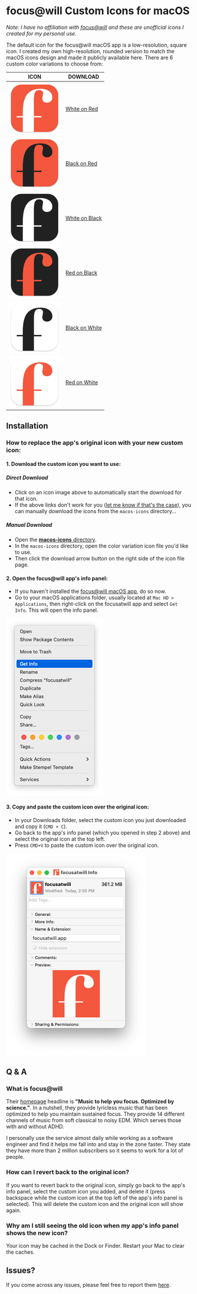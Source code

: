 # focus@will Custom Icons for macOS

_Note: I have no affiliation with [focus@will](https://www.focusatwill.com/) and these are unofficial icons I created for my personal use._

The default icon for the focus@will macOS app is a low-resolution, square icon. I created my own high-resolution, rounded version to match the macOS icons design and made it publicly available here. There are 6 custom color variations to choose from:

| ICON |  DOWNLOAD  |
| ----- |----|
| <a href="https://github.com/jacobcassidy/focusatwill-custom-icons/raw/main/macos-icons/white-on-red-icon.icns"><img src="https://github.com/jacobcassidy/focusatwill-custom-icons/blob/main/previews/white-on-red-preview.png?raw=true" alt="White on Red focus@will icon" width="140"></a> | <a href="https://github.com/jacobcassidy/focusatwill-custom-icons/raw/main/macos-icons/white-on-red-icon.icns">White on Red</a> |
| <a href="https://github.com/jacobcassidy/focusatwill-custom-icons/raw/main/macos-icons/black-on-red-icon.icns"><img src="https://github.com/jacobcassidy/focusatwill-custom-icons/blob/main/previews/black-on-red-preview.png?raw=true" alt="White on Red focus@will icon" width="140"></a> | <a href="https://github.com/jacobcassidy/focusatwill-custom-icons/raw/main/macos-icons/black-on-red-icon.icns">Black on Red</a> |
| <a href="https://github.com/jacobcassidy/focusatwill-custom-icons/raw/main/macos-icons/white-on-black-icon.icns"><img src="https://github.com/jacobcassidy/focusatwill-custom-icons/blob/main/previews/white-on-black-preview.png?raw=true" alt="White on Red focus@will icon" width="140"></a> | <a href="https://github.com/jacobcassidy/focusatwill-custom-icons/raw/main/macos-icons/white-on-black-icon.icns">White on Black</a> |
| <a href="https://github.com/jacobcassidy/focusatwill-custom-icons/raw/main/macos-icons/red-on-black-icon.icns"><img src="https://github.com/jacobcassidy/focusatwill-custom-icons/blob/main/previews/red-on-black-preview.png?raw=true" alt="White on Red focus@will icon" width="140"></a> | <a href="https://github.com/jacobcassidy/focusatwill-custom-icons/raw/main/macos-icons/red-on-black-icon.icns">Red on Black</a> |
| <a href="https://github.com/jacobcassidy/focusatwill-custom-icons/raw/main/macos-icons/black-on-white-icon.icns"><img src="https://github.com/jacobcassidy/focusatwill-custom-icons/blob/main/previews/black-on-white-preview.png?raw=true" alt="White on Red focus@will icon" width="140"></a> | <a href="https://github.com/jacobcassidy/focusatwill-custom-icons/raw/main/macos-icons/black-on-white-icon.icns">Black on White</a> |
| <a href="https://github.com/jacobcassidy/focusatwill-custom-icons/raw/main/macos-icons/red-on-white-icon.icns"><img src="https://github.com/jacobcassidy/focusatwill-custom-icons/blob/main/previews/red-on-white-preview.png?raw=true" alt="White on Red focus@will icon" width="140"></a> | <a href="https://github.com/jacobcassidy/focusatwill-custom-icons/raw/main/macos-icons/red-on-white-icon.icns">Red on White</a> |

## Installation

### How to replace the app's original icon with your new custom icon:

#### 1. Download the custom icon you want to use:

##### Direct Download

- Click on an icon image above to automatically start the download for that icon.
- If the above links don't work for you ([let me know if that's the case](https://github.com/jacobcassidy/focusatwill-custom-icons/issues)), you can manually download the icons from the `macos-icons` directory...

##### Manual Download

- Open the [**macos-icons** directory](https://github.com/jacobcassidy/focusatwill-custom-icons/tree/main/macos-icons).
- In the `macos-icons` directory, open the color variation icon file you'd like to use.
- Then click the download arrow button on the right side of the icon file page.

#### 2. Open the focus@will app's info panel:

- If you haven't installed the [focus@will macOS app](https://www.focusatwill.com/app/downloads/macos), do so now.
- Go to your macOS applications folder, usually located at `Mac HD > Applications`, then right-click on the focusatwill app and select `Get Info`. This will open the info panel.

![Get Info Screenshot](https://github.com/jacobcassidy/focusatwill-custom-icons/blob/main/previews/get-info.png?raw=true 'Get Info screenshot')

#### 3. Copy and paste the custom icon over the original icon:

- In your Downloads folder, select the custom icon you just downloaded and copy it (`CMD + C`).
- Go back to the app's info panel (which you opened in step 2 above) and select the original icon at the top left.
- Press `CMD+V` to paste the custom icon over the original icon.

![Info Panel Screenshot](https://github.com/jacobcassidy/focusatwill-custom-icons/blob/main/previews/info-panel.png?raw=true 'Info Panel screenshot')

## Q & A

### What is focus@will

Their [homepage](https://www.focusatwill.com/) headline is **"Music to help you focus. Optimized by science."**. In a nutshell, they provide lyricless music that has been optimized to help you maintain sustained focus. They provide 14 different channels of music from soft classical to noisy EDM. Which serves those with and without ADHD.

I personally use the service almost daily while working as a software engineer and find it helps me fall into and stay in the zone faster. They state they have more than 2 million subscribers so it seems to work for a lot of people.

### How can I revert back to the original icon?

If you want to revert back to the original icon, simply go back to the app's info panel, select the custom icon you added, and delete it (press backspace while the custom icon at the top left of the app's info panel is selected). This will delete the custom icon and the original icon will show again.

### Why am I still seeing the old icon when my app's info panel shows the new icon?

Your icon may be cached in the Dock or Finder. Restart your Mac to clear the caches.

## Issues?

If you come across any issues, please feel free to report them [here](https://github.com/jacobcassidy/focusatwill-custom-icons/issues).
